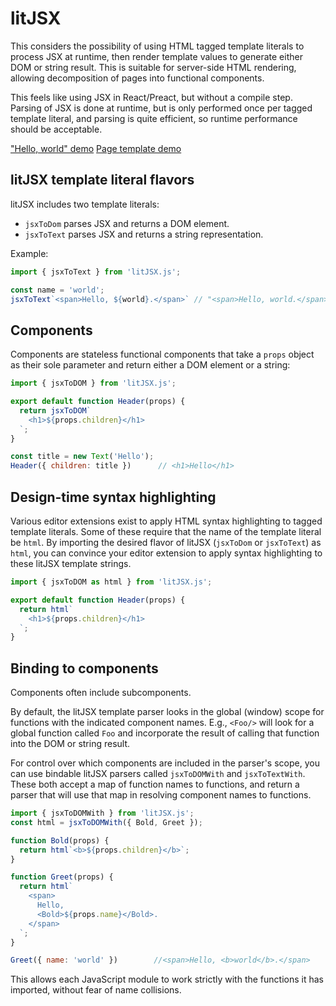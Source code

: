 # litJSX

This considers the possibility of using HTML tagged template literals to process JSX at runtime, then render template values to generate either DOM or string result. This is suitable for server-side HTML rendering, allowing decomposition of pages into functional components.

This feels like using JSX in React/Preact, but without a compile step. Parsing of JSX is done at runtime, but is only performed once per tagged template literal, and parsing is quite efficient, so runtime performance should be acceptable.

["Hello, world" demo](https://rawgit.com/ComponentKitchen/litJSX/master/index.html)
[Page template demo](https://rawgit.com/ComponentKitchen/litJSX/master/demo/index.html)


## litJSX template literal flavors

litJSX includes two template literals:

* `jsxToDom` parses JSX and returns a DOM element.
* `jsxToText` parses JSX and returns a string representation.

Example:

```js
import { jsxToText } from 'litJSX.js';

const name = 'world';
jsxToText`<span>Hello, ${world}.</span>` // "<span>Hello, world.</span>"
```


## Components

Components are stateless functional components that take a `props` object as their sole parameter and return either a DOM element or a string:

```js
import { jsxToDOM } from 'litJSX.js';

export default function Header(props) {
  return jsxToDOM`
    <h1>${props.children}</h1>
  `;
}

const title = new Text('Hello');
Header({ children: title })      // <h1>Hello</h1> 
```


## Design-time syntax highlighting

Various editor extensions exist to apply HTML syntax highlighting to tagged template literals. Some of these require that the name of the template literal be `html`. By importing the desired flavor of litJSX (`jsxToDom` or `jsxToText`) as `html`, you can convince your editor extension to apply syntax highlighting to these litJSX template strings.

```js
import { jsxToDOM as html } from 'litJSX.js';

export default function Header(props) {
  return html`
    <h1>${props.children}</h1>
  `;
}
```


## Binding to components

Components often include subcomponents.

By default, the litJSX template parser looks in the global (window) scope for functions with the indicated component names. E.g., `<Foo/>` will look for a global function called `Foo` and incorporate the result of calling that function into the DOM or string result.

For control over which components are included in the parser's scope, you can use bindable litJSX parsers called `jsxToDOMWith` and `jsxToTextWith`. These both accept a map of function names to functions, and return a parser that will use that map in resolving component names to functions.

```js
import { jsxToDOMWith } from 'litJSX.js';
const html = jsxToDOMWith({ Bold, Greet });

function Bold(props) {
  return html`<b>${props.children}</b>`;
}

function Greet(props) {
  return html`
    <span>
      Hello,
      <Bold>${props.name}</Bold>.
    </span>
  `;
}

Greet({ name: 'world' })        //<span>Hello, <b>world</b>.</span>
```

This allows each JavaScript module to work strictly with the functions it has imported, without fear of name collisions.
